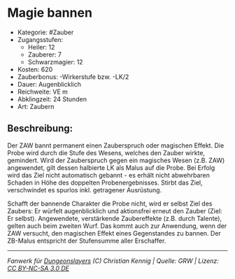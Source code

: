 # Magie bannen

- Kategorie: #Zauber
- Zugangsstufen:
  - Heiler: 12
  - Zauberer: 7
  - Schwarzmagier: 12
- Kosten: 620
- Zauberbonus: -Wirkerstufe bzw. -LK/2
- Dauer: Augenblicklich
- Reichweite: VE m
- Abklingzeit: 24 Stunden
- Art: Zaubern

## Beschreibung:

Der ZAW bannt permanent einen Zauberspruch oder magischen Effekt. Die Probe wird durch die Stufe des Wesens, welches den Zauber wirkte, gemindert. Wird der Zauberspruch gegen ein magisches Wesen (z.B. ZAW) angewendet, gilt dessen halbierte LK als Malus auf die Probe. Bei Erfolg wird das Ziel nicht automatisch gebannt - es erhält nicht abwehrbaren Schaden in Höhe des doppelten Probenergebnisses. Stirbt das Ziel, verschwindet es spurlos inkl. getragener Ausrüstung.

Schafft der bannende Charakter die Probe nicht, wird er selbst Ziel des Zaubers: Er würfelt augenblicklich und aktionsfrei erneut den Zauber (Ziel: Er selbst). Angewendete, verstärkende Zaubereffekte (z.B. durch Talente), gelten auch beim zweiten Wurf. Das kommt auch zur Anwendung, wenn der ZAW versucht, den magischen Effekt eines Gegenstandes zu bannen. Der ZB-Malus entspricht der Stufensumme aller Erschaffer.

---

_Fanwerk für [Dungeonslayers](https://www.dungeonslayers.net/) (C) Christian Kennig | Quelle: GRW | Lizenz: [CC BY-NC-SA 3.0 DE](https://creativecommons.org/licenses/by-nc-sa/3.0/de/)_
